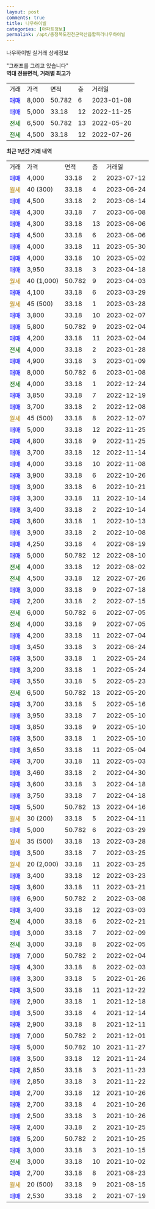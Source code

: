 ```yaml
---
layout: post
comments: true
title: 나우하이빌
categories: [아파트정보]
permalink: /apt/충청북도진천군덕산읍합목리나우하이빌
---
```


나우하이빌 실거래 상세정보

<script type="text/javascript">
  google.charts.load('current', {'packages':['line', 'corechart']});
  google.charts.setOnLoadCallback(drawChart);

  function drawChart() {
    var data = new google.visualization.DataTable();
    data.addColumn('date', '거래일');
    data.addColumn('number', "매매");
    data.addColumn('number', "전세");
    data.addColumn('number', "전매");

    data.addRows([[new Date(Date.parse("2023-07-12")), 4000, null, null], [new Date(Date.parse("2023-06-24")), null, null, null], [new Date(Date.parse("2023-06-14")), 4500, null, null], [new Date(Date.parse("2023-06-08")), 4300, null, null], [new Date(Date.parse("2023-06-06")), 4300, null, null], [new Date(Date.parse("2023-06-06")), 4500, null, null], [new Date(Date.parse("2023-05-30")), 4000, null, null], [new Date(Date.parse("2023-05-02")), 4000, null, null], [new Date(Date.parse("2023-04-18")), 3950, null, null], [new Date(Date.parse("2023-04-03")), null, null, null], [new Date(Date.parse("2023-03-29")), 4100, null, null], [new Date(Date.parse("2023-03-28")), null, null, null], [new Date(Date.parse("2023-02-07")), 3800, null, null], [new Date(Date.parse("2023-02-04")), 5800, null, null], [new Date(Date.parse("2023-02-04")), 4200, null, null], [new Date(Date.parse("2023-01-28")), null, 4000, null], [new Date(Date.parse("2023-01-09")), 4900, null, null], [new Date(Date.parse("2023-01-08")), 8000, null, null], [new Date(Date.parse("2022-12-24")), null, 4000, null], [new Date(Date.parse("2022-12-19")), 3850, null, null], [new Date(Date.parse("2022-12-08")), 3700, null, null], [new Date(Date.parse("2022-12-07")), null, null, null], [new Date(Date.parse("2022-11-25")), 5000, null, null], [new Date(Date.parse("2022-11-25")), 4800, null, null], [new Date(Date.parse("2022-11-14")), 3700, null, null], [new Date(Date.parse("2022-11-08")), 4000, null, null], [new Date(Date.parse("2022-10-26")), 3900, null, null], [new Date(Date.parse("2022-10-21")), 3900, null, null], [new Date(Date.parse("2022-10-14")), 3300, null, null], [new Date(Date.parse("2022-10-14")), 3400, null, null], [new Date(Date.parse("2022-10-13")), 3600, null, null], [new Date(Date.parse("2022-10-08")), 3900, null, null], [new Date(Date.parse("2022-08-19")), 4250, null, null], [new Date(Date.parse("2022-08-10")), 5000, null, null], [new Date(Date.parse("2022-08-02")), null, 4000, null], [new Date(Date.parse("2022-07-26")), null, 4500, null], [new Date(Date.parse("2022-07-18")), 3000, null, null], [new Date(Date.parse("2022-07-15")), 2200, null, null], [new Date(Date.parse("2022-07-05")), null, 6000, null], [new Date(Date.parse("2022-07-05")), null, 4000, null], [new Date(Date.parse("2022-07-04")), 4200, null, null], [new Date(Date.parse("2022-06-24")), 3450, null, null], [new Date(Date.parse("2022-05-24")), 3500, null, null], [new Date(Date.parse("2022-05-24")), 3200, null, null], [new Date(Date.parse("2022-05-23")), 3550, null, null], [new Date(Date.parse("2022-05-20")), null, 6500, null], [new Date(Date.parse("2022-05-16")), 3700, null, null], [new Date(Date.parse("2022-05-10")), 3950, null, null], [new Date(Date.parse("2022-05-10")), 3850, null, null], [new Date(Date.parse("2022-05-10")), 3500, null, null], [new Date(Date.parse("2022-05-04")), 3650, null, null], [new Date(Date.parse("2022-05-03")), 3700, null, null], [new Date(Date.parse("2022-04-30")), 3460, null, null], [new Date(Date.parse("2022-04-18")), 3600, null, null], [new Date(Date.parse("2022-04-18")), 3750, null, null], [new Date(Date.parse("2022-04-16")), 5500, null, null], [new Date(Date.parse("2022-04-11")), null, null, null], [new Date(Date.parse("2022-03-29")), 5000, null, null], [new Date(Date.parse("2022-03-28")), null, null, null], [new Date(Date.parse("2022-03-25")), 3500, null, null], [new Date(Date.parse("2022-03-25")), null, null, null], [new Date(Date.parse("2022-03-23")), 3400, null, null], [new Date(Date.parse("2022-03-21")), 3600, null, null], [new Date(Date.parse("2022-03-08")), 6900, null, null], [new Date(Date.parse("2022-03-03")), 3400, null, null], [new Date(Date.parse("2022-02-21")), null, 4000, null], [new Date(Date.parse("2022-02-09")), 3000, null, null], [new Date(Date.parse("2022-02-05")), null, 3000, null], [new Date(Date.parse("2022-02-04")), 7000, null, null], [new Date(Date.parse("2022-02-03")), 4300, null, null], [new Date(Date.parse("2022-01-26")), 3300, null, null], [new Date(Date.parse("2021-12-22")), 3500, null, null], [new Date(Date.parse("2021-12-18")), 2900, null, null], [new Date(Date.parse("2021-12-14")), 3500, null, null], [new Date(Date.parse("2021-12-11")), 2900, null, null], [new Date(Date.parse("2021-12-01")), 7000, null, null], [new Date(Date.parse("2021-11-27")), 5000, null, null], [new Date(Date.parse("2021-11-24")), 3500, null, null], [new Date(Date.parse("2021-11-23")), 2850, null, null], [new Date(Date.parse("2021-11-22")), 2850, null, null], [new Date(Date.parse("2021-10-26")), 2700, null, null], [new Date(Date.parse("2021-10-26")), 2700, null, null], [new Date(Date.parse("2021-10-26")), 2500, null, null], [new Date(Date.parse("2021-10-25")), 2400, null, null], [new Date(Date.parse("2021-10-25")), 5200, null, null], [new Date(Date.parse("2021-10-15")), 3000, null, null], [new Date(Date.parse("2021-10-02")), null, 3000, null], [new Date(Date.parse("2021-08-23")), 2700, null, null], [new Date(Date.parse("2021-08-15")), null, null, null], [new Date(Date.parse("2021-07-19")), 2530, null, null]]);

    var options = {
      hAxis: {
        format: 'yyyy/MM/dd'
      },    
      lineWidth: 0,
      pointsVisible: true,    
      title: '최근 1년간 유형별 실거래가 분포',
      legend: { position: 'bottom' }
    };

    var formatter = new google.visualization.NumberFormat({pattern:'###,###'} );
    formatter.format(data, 1);
    formatter.format(data, 2);
    
    setTimeout(function() {
        var chart = new google.visualization.LineChart(document.getElementById('columnchart_material'));
        chart.draw(data, (options));
        document.getElementById('loading').style.display = 'none';
    }, 200);
  }
</script>


<div id="loading" style="z-index:20; display: block; margin-left: 0px">"그래프를 그리고 있습니다"</div>
<div id="columnchart_material" style="width: 95%; margin-left: 0px; display: block"></div>
<!-- contents start -->
<b>역대 전용면적, 거래별 최고가</b>
<table class="sortable">
    <tr>
      <td>거래</td>
      <td>가격</td>
      <td>면적</td>
      <td>층</td>
      <td>거래일</td>
    </tr>
        <tr>
          <td><a style="color: blue">매매</a></td>
          <td>8,000</td>
          <td>50.782</td>
          <td>6</td>
          <td>2023-01-08</td>
        </tr>            <tr>
          <td><a style="color: blue">매매</a></td>
          <td>5,000</td>
          <td>33.18</td>
          <td>12</td>
          <td>2022-11-25</td>
        </tr>        
        <tr>
              <td><a style="color: darkgreen">전세</a></td>
              <td>6,500</td>
              <td>50.782</td>
              <td>13</td>
              <td>2022-05-20</td>
            </tr>            <tr>
              <td><a style="color: darkgreen">전세</a></td>
              <td>4,500</td>
              <td>33.18</td>
              <td>12</td>
              <td>2022-07-26</td>
            </tr>        
    
</table>

<b>최근 1년간 거래 내역</b>

<table class="sortable">
    <tr>
      <td>거래</td>
      <td>가격</td>
      <td>면적</td>
      <td>층</td>
      <td>거래일</td>
    </tr>
    <tr>
      <td><a style="color: blue">매매</a></td>
      <td>4,000</td>
      <td>33.18</td>
      <td>2</td>
      <td>2023-07-12</td>
    </tr>          <tr>
      <td><a style="color: darkgoldenrod">월세</a></td>
      <td>40 (300)</td>
      <td>33.18</td>
      <td>4</td>
      <td>2023-06-24</td>
    </tr>          <tr>
      <td><a style="color: blue">매매</a></td>
      <td>4,500</td>
      <td>33.18</td>
      <td>2</td>
      <td>2023-06-14</td>
    </tr>          <tr>
      <td><a style="color: blue">매매</a></td>
      <td>4,300</td>
      <td>33.18</td>
      <td>7</td>
      <td>2023-06-08</td>
    </tr>          <tr>
      <td><a style="color: blue">매매</a></td>
      <td>4,300</td>
      <td>33.18</td>
      <td>13</td>
      <td>2023-06-06</td>
    </tr>          <tr>
      <td><a style="color: blue">매매</a></td>
      <td>4,500</td>
      <td>33.18</td>
      <td>6</td>
      <td>2023-06-06</td>
    </tr>          <tr>
      <td><a style="color: blue">매매</a></td>
      <td>4,000</td>
      <td>33.18</td>
      <td>11</td>
      <td>2023-05-30</td>
    </tr>          <tr>
      <td><a style="color: blue">매매</a></td>
      <td>4,000</td>
      <td>33.18</td>
      <td>10</td>
      <td>2023-05-02</td>
    </tr>          <tr>
      <td><a style="color: blue">매매</a></td>
      <td>3,950</td>
      <td>33.18</td>
      <td>3</td>
      <td>2023-04-18</td>
    </tr>          <tr>
      <td><a style="color: darkgoldenrod">월세</a></td>
      <td>40 (1,000)</td>
      <td>50.782</td>
      <td>9</td>
      <td>2023-04-03</td>
    </tr>          <tr>
      <td><a style="color: blue">매매</a></td>
      <td>4,100</td>
      <td>33.18</td>
      <td>6</td>
      <td>2023-03-29</td>
    </tr>          <tr>
      <td><a style="color: darkgoldenrod">월세</a></td>
      <td>45 (500)</td>
      <td>33.18</td>
      <td>1</td>
      <td>2023-03-28</td>
    </tr>          <tr>
      <td><a style="color: blue">매매</a></td>
      <td>3,800</td>
      <td>33.18</td>
      <td>10</td>
      <td>2023-02-07</td>
    </tr>          <tr>
      <td><a style="color: blue">매매</a></td>
      <td>5,800</td>
      <td>50.782</td>
      <td>9</td>
      <td>2023-02-04</td>
    </tr>          <tr>
      <td><a style="color: blue">매매</a></td>
      <td>4,200</td>
      <td>33.18</td>
      <td>11</td>
      <td>2023-02-04</td>
    </tr>          <tr>
      <td><a style="color: darkgreen">전세</a></td>
      <td>4,000</td>
      <td>33.18</td>
      <td>2</td>
      <td>2023-01-28</td>
    </tr>          <tr>
      <td><a style="color: blue">매매</a></td>
      <td>4,900</td>
      <td>33.18</td>
      <td>3</td>
      <td>2023-01-09</td>
    </tr>          <tr>
      <td><a style="color: blue">매매</a></td>
      <td>8,000</td>
      <td>50.782</td>
      <td>6</td>
      <td>2023-01-08</td>
    </tr>          <tr>
      <td><a style="color: darkgreen">전세</a></td>
      <td>4,000</td>
      <td>33.18</td>
      <td>1</td>
      <td>2022-12-24</td>
    </tr>          <tr>
      <td><a style="color: blue">매매</a></td>
      <td>3,850</td>
      <td>33.18</td>
      <td>7</td>
      <td>2022-12-19</td>
    </tr>          <tr>
      <td><a style="color: blue">매매</a></td>
      <td>3,700</td>
      <td>33.18</td>
      <td>2</td>
      <td>2022-12-08</td>
    </tr>          <tr>
      <td><a style="color: darkgoldenrod">월세</a></td>
      <td>45 (500)</td>
      <td>33.18</td>
      <td>8</td>
      <td>2022-12-07</td>
    </tr>          <tr>
      <td><a style="color: blue">매매</a></td>
      <td>5,000</td>
      <td>33.18</td>
      <td>12</td>
      <td>2022-11-25</td>
    </tr>          <tr>
      <td><a style="color: blue">매매</a></td>
      <td>4,800</td>
      <td>33.18</td>
      <td>9</td>
      <td>2022-11-25</td>
    </tr>          <tr>
      <td><a style="color: blue">매매</a></td>
      <td>3,700</td>
      <td>33.18</td>
      <td>12</td>
      <td>2022-11-14</td>
    </tr>          <tr>
      <td><a style="color: blue">매매</a></td>
      <td>4,000</td>
      <td>33.18</td>
      <td>10</td>
      <td>2022-11-08</td>
    </tr>          <tr>
      <td><a style="color: blue">매매</a></td>
      <td>3,900</td>
      <td>33.18</td>
      <td>6</td>
      <td>2022-10-26</td>
    </tr>          <tr>
      <td><a style="color: blue">매매</a></td>
      <td>3,900</td>
      <td>33.18</td>
      <td>6</td>
      <td>2022-10-21</td>
    </tr>          <tr>
      <td><a style="color: blue">매매</a></td>
      <td>3,300</td>
      <td>33.18</td>
      <td>11</td>
      <td>2022-10-14</td>
    </tr>          <tr>
      <td><a style="color: blue">매매</a></td>
      <td>3,400</td>
      <td>33.18</td>
      <td>2</td>
      <td>2022-10-14</td>
    </tr>          <tr>
      <td><a style="color: blue">매매</a></td>
      <td>3,600</td>
      <td>33.18</td>
      <td>1</td>
      <td>2022-10-13</td>
    </tr>          <tr>
      <td><a style="color: blue">매매</a></td>
      <td>3,900</td>
      <td>33.18</td>
      <td>2</td>
      <td>2022-10-08</td>
    </tr>          <tr>
      <td><a style="color: blue">매매</a></td>
      <td>4,250</td>
      <td>33.18</td>
      <td>4</td>
      <td>2022-08-19</td>
    </tr>          <tr>
      <td><a style="color: blue">매매</a></td>
      <td>5,000</td>
      <td>50.782</td>
      <td>12</td>
      <td>2022-08-10</td>
    </tr>          <tr>
      <td><a style="color: darkgreen">전세</a></td>
      <td>4,000</td>
      <td>33.18</td>
      <td>12</td>
      <td>2022-08-02</td>
    </tr>          <tr>
      <td><a style="color: darkgreen">전세</a></td>
      <td>4,500</td>
      <td>33.18</td>
      <td>12</td>
      <td>2022-07-26</td>
    </tr>          <tr>
      <td><a style="color: blue">매매</a></td>
      <td>3,000</td>
      <td>33.18</td>
      <td>9</td>
      <td>2022-07-18</td>
    </tr>          <tr>
      <td><a style="color: blue">매매</a></td>
      <td>2,200</td>
      <td>33.18</td>
      <td>2</td>
      <td>2022-07-15</td>
    </tr>          <tr>
      <td><a style="color: darkgreen">전세</a></td>
      <td>6,000</td>
      <td>50.782</td>
      <td>6</td>
      <td>2022-07-05</td>
    </tr>          <tr>
      <td><a style="color: darkgreen">전세</a></td>
      <td>4,000</td>
      <td>33.18</td>
      <td>9</td>
      <td>2022-07-05</td>
    </tr>          <tr>
      <td><a style="color: blue">매매</a></td>
      <td>4,200</td>
      <td>33.18</td>
      <td>11</td>
      <td>2022-07-04</td>
    </tr>          <tr>
      <td><a style="color: blue">매매</a></td>
      <td>3,450</td>
      <td>33.18</td>
      <td>3</td>
      <td>2022-06-24</td>
    </tr>          <tr>
      <td><a style="color: blue">매매</a></td>
      <td>3,500</td>
      <td>33.18</td>
      <td>1</td>
      <td>2022-05-24</td>
    </tr>          <tr>
      <td><a style="color: blue">매매</a></td>
      <td>3,200</td>
      <td>33.18</td>
      <td>1</td>
      <td>2022-05-24</td>
    </tr>          <tr>
      <td><a style="color: blue">매매</a></td>
      <td>3,550</td>
      <td>33.18</td>
      <td>5</td>
      <td>2022-05-23</td>
    </tr>          <tr>
      <td><a style="color: darkgreen">전세</a></td>
      <td>6,500</td>
      <td>50.782</td>
      <td>13</td>
      <td>2022-05-20</td>
    </tr>          <tr>
      <td><a style="color: blue">매매</a></td>
      <td>3,700</td>
      <td>33.18</td>
      <td>5</td>
      <td>2022-05-16</td>
    </tr>          <tr>
      <td><a style="color: blue">매매</a></td>
      <td>3,950</td>
      <td>33.18</td>
      <td>7</td>
      <td>2022-05-10</td>
    </tr>          <tr>
      <td><a style="color: blue">매매</a></td>
      <td>3,850</td>
      <td>33.18</td>
      <td>9</td>
      <td>2022-05-10</td>
    </tr>          <tr>
      <td><a style="color: blue">매매</a></td>
      <td>3,500</td>
      <td>33.18</td>
      <td>1</td>
      <td>2022-05-10</td>
    </tr>          <tr>
      <td><a style="color: blue">매매</a></td>
      <td>3,650</td>
      <td>33.18</td>
      <td>11</td>
      <td>2022-05-04</td>
    </tr>          <tr>
      <td><a style="color: blue">매매</a></td>
      <td>3,700</td>
      <td>33.18</td>
      <td>11</td>
      <td>2022-05-03</td>
    </tr>          <tr>
      <td><a style="color: blue">매매</a></td>
      <td>3,460</td>
      <td>33.18</td>
      <td>2</td>
      <td>2022-04-30</td>
    </tr>          <tr>
      <td><a style="color: blue">매매</a></td>
      <td>3,600</td>
      <td>33.18</td>
      <td>3</td>
      <td>2022-04-18</td>
    </tr>          <tr>
      <td><a style="color: blue">매매</a></td>
      <td>3,750</td>
      <td>33.18</td>
      <td>7</td>
      <td>2022-04-18</td>
    </tr>          <tr>
      <td><a style="color: blue">매매</a></td>
      <td>5,500</td>
      <td>50.782</td>
      <td>13</td>
      <td>2022-04-16</td>
    </tr>          <tr>
      <td><a style="color: darkgoldenrod">월세</a></td>
      <td>30 (200)</td>
      <td>33.18</td>
      <td>5</td>
      <td>2022-04-11</td>
    </tr>          <tr>
      <td><a style="color: blue">매매</a></td>
      <td>5,000</td>
      <td>50.782</td>
      <td>6</td>
      <td>2022-03-29</td>
    </tr>          <tr>
      <td><a style="color: darkgoldenrod">월세</a></td>
      <td>35 (500)</td>
      <td>33.18</td>
      <td>13</td>
      <td>2022-03-28</td>
    </tr>          <tr>
      <td><a style="color: blue">매매</a></td>
      <td>3,500</td>
      <td>33.18</td>
      <td>7</td>
      <td>2022-03-25</td>
    </tr>          <tr>
      <td><a style="color: darkgoldenrod">월세</a></td>
      <td>20 (2,000)</td>
      <td>33.18</td>
      <td>11</td>
      <td>2022-03-25</td>
    </tr>          <tr>
      <td><a style="color: blue">매매</a></td>
      <td>3,400</td>
      <td>33.18</td>
      <td>12</td>
      <td>2022-03-23</td>
    </tr>          <tr>
      <td><a style="color: blue">매매</a></td>
      <td>3,600</td>
      <td>33.18</td>
      <td>11</td>
      <td>2022-03-21</td>
    </tr>          <tr>
      <td><a style="color: blue">매매</a></td>
      <td>6,900</td>
      <td>50.782</td>
      <td>2</td>
      <td>2022-03-08</td>
    </tr>          <tr>
      <td><a style="color: blue">매매</a></td>
      <td>3,400</td>
      <td>33.18</td>
      <td>12</td>
      <td>2022-03-03</td>
    </tr>          <tr>
      <td><a style="color: darkgreen">전세</a></td>
      <td>4,000</td>
      <td>33.18</td>
      <td>6</td>
      <td>2022-02-21</td>
    </tr>          <tr>
      <td><a style="color: blue">매매</a></td>
      <td>3,000</td>
      <td>33.18</td>
      <td>7</td>
      <td>2022-02-09</td>
    </tr>          <tr>
      <td><a style="color: darkgreen">전세</a></td>
      <td>3,000</td>
      <td>33.18</td>
      <td>8</td>
      <td>2022-02-05</td>
    </tr>          <tr>
      <td><a style="color: blue">매매</a></td>
      <td>7,000</td>
      <td>50.782</td>
      <td>2</td>
      <td>2022-02-04</td>
    </tr>          <tr>
      <td><a style="color: blue">매매</a></td>
      <td>4,300</td>
      <td>33.18</td>
      <td>8</td>
      <td>2022-02-03</td>
    </tr>          <tr>
      <td><a style="color: blue">매매</a></td>
      <td>3,300</td>
      <td>33.18</td>
      <td>5</td>
      <td>2022-01-26</td>
    </tr>          <tr>
      <td><a style="color: blue">매매</a></td>
      <td>3,500</td>
      <td>33.18</td>
      <td>11</td>
      <td>2021-12-22</td>
    </tr>          <tr>
      <td><a style="color: blue">매매</a></td>
      <td>2,900</td>
      <td>33.18</td>
      <td>1</td>
      <td>2021-12-18</td>
    </tr>          <tr>
      <td><a style="color: blue">매매</a></td>
      <td>3,500</td>
      <td>33.18</td>
      <td>4</td>
      <td>2021-12-14</td>
    </tr>          <tr>
      <td><a style="color: blue">매매</a></td>
      <td>2,900</td>
      <td>33.18</td>
      <td>8</td>
      <td>2021-12-11</td>
    </tr>          <tr>
      <td><a style="color: blue">매매</a></td>
      <td>7,000</td>
      <td>50.782</td>
      <td>2</td>
      <td>2021-12-01</td>
    </tr>          <tr>
      <td><a style="color: blue">매매</a></td>
      <td>5,000</td>
      <td>50.782</td>
      <td>10</td>
      <td>2021-11-27</td>
    </tr>          <tr>
      <td><a style="color: blue">매매</a></td>
      <td>3,500</td>
      <td>33.18</td>
      <td>12</td>
      <td>2021-11-24</td>
    </tr>          <tr>
      <td><a style="color: blue">매매</a></td>
      <td>2,850</td>
      <td>33.18</td>
      <td>3</td>
      <td>2021-11-23</td>
    </tr>          <tr>
      <td><a style="color: blue">매매</a></td>
      <td>2,850</td>
      <td>33.18</td>
      <td>3</td>
      <td>2021-11-22</td>
    </tr>          <tr>
      <td><a style="color: blue">매매</a></td>
      <td>2,700</td>
      <td>33.18</td>
      <td>12</td>
      <td>2021-10-26</td>
    </tr>          <tr>
      <td><a style="color: blue">매매</a></td>
      <td>2,700</td>
      <td>33.18</td>
      <td>4</td>
      <td>2021-10-26</td>
    </tr>          <tr>
      <td><a style="color: blue">매매</a></td>
      <td>2,500</td>
      <td>33.18</td>
      <td>3</td>
      <td>2021-10-26</td>
    </tr>          <tr>
      <td><a style="color: blue">매매</a></td>
      <td>2,400</td>
      <td>33.18</td>
      <td>2</td>
      <td>2021-10-25</td>
    </tr>          <tr>
      <td><a style="color: blue">매매</a></td>
      <td>5,200</td>
      <td>50.782</td>
      <td>2</td>
      <td>2021-10-25</td>
    </tr>          <tr>
      <td><a style="color: blue">매매</a></td>
      <td>3,000</td>
      <td>33.18</td>
      <td>3</td>
      <td>2021-10-15</td>
    </tr>          <tr>
      <td><a style="color: darkgreen">전세</a></td>
      <td>3,000</td>
      <td>33.18</td>
      <td>10</td>
      <td>2021-10-02</td>
    </tr>          <tr>
      <td><a style="color: blue">매매</a></td>
      <td>2,700</td>
      <td>33.18</td>
      <td>8</td>
      <td>2021-08-23</td>
    </tr>          <tr>
      <td><a style="color: darkgoldenrod">월세</a></td>
      <td>20 (500)</td>
      <td>33.18</td>
      <td>9</td>
      <td>2021-08-15</td>
    </tr>          <tr>
      <td><a style="color: blue">매매</a></td>
      <td>2,530</td>
      <td>33.18</td>
      <td>2</td>
      <td>2021-07-19</td>
    </tr>      </table>
<!-- contents end -->    

